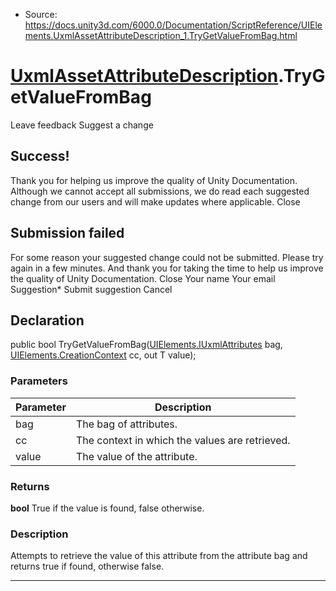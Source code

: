 * Source: https://docs.unity3d.com/6000.0/Documentation/ScriptReference/UIElements.UxmlAssetAttributeDescription_1.TryGetValueFromBag.html

#  [UxmlAssetAttributeDescription<T0>](https://docs.unity3d.com/6000.0/Documentation/ScriptReference/UIElements.UxmlAssetAttributeDescription_1.html).TryGetValueFromBag
Leave feedback
Suggest a change
## Success!
Thank you for helping us improve the quality of Unity Documentation. Although we cannot accept all submissions, we do read each suggested change from our users and will make updates where applicable.
Close
## Submission failed
For some reason your suggested change could not be submitted. Please <a>try again</a> in a few minutes. And thank you for taking the time to help us improve the quality of Unity Documentation.
Close
Your name Your email Suggestion* Submit suggestion
Cancel
## Declaration
public bool TryGetValueFromBag([UIElements.IUxmlAttributes](https://docs.unity3d.com/6000.0/Documentation/ScriptReference/UIElements.IUxmlAttributes.html) bag, [UIElements.CreationContext](https://docs.unity3d.com/6000.0/Documentation/ScriptReference/UIElements.CreationContext.html) cc, out T value); 
### Parameters
Parameter | Description  
---|---  
bag | The bag of attributes.  
cc | The context in which the values are retrieved.  
value | The value of the attribute.  
### Returns
**bool** True if the value is found, false otherwise. 
### Description
Attempts to retrieve the value of this attribute from the attribute bag and returns true if found, otherwise false. 
* * *
